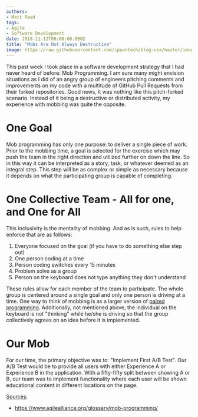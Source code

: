 ```yaml
---
authors:
- Matt Reed
tags:
- Agile
- Software Development
date: 2018-11-12T00:00:00.000Z
title: "Mobs Are Not Always Destructive"
image: https://raw.githubusercontent.com/ippontech/blog-usa/master/images/2018/11/mobbing-goal-rules.png
---
```


This past week I took place in a software development strategy that I had never heard of before:  Mob Programming. I am sure many might envision situations as I did of an angry group of engineers pitching comments and improvements on my code with a multitude of GitHub Pull Requests from their forked repositories. Good news, it was nothing like this pitch-forked scenario. Instead of it being a destructive or distributed activity, my experience with mobbing was quite the opposite.

# One Goal

Mob programming has only one purpose:  to deliver a single piece of work. Prior to the mobbing time, a goal is selected for the exercise which may push the team in the right direction and utilized further on down the line. So in this way it can be interpreted as a story, task, or whatever deemed as an integral step. This step will be as complex or simple as necessary because it depends on what the participating group is capable of completing.

# One Collective Team - All for one, and One for All

This inclusivity is the mentality of mobbing. And as is such, rules to help enforce that are as follows:

1. Everyone focused on the goal (if you have to do something else step out)
1. One person coding at a time
1. Person coding switches every 15 minutes
1. Problem solve as a group
1. Person on the keyboard does not type anything they don't understand

These rules allow for each member of the team to participate. The whole group is centered around a single goal and only one person is driving at a time. One way to think of mobbing is as a larger version of [paired programming](https://www.agilealliance.org/glossary/pairing/). Additionally, not mentioned above, the individual on the keyboard is not "thinking" while he/she is driving so that the group collectively agrees on an idea before it is implemented.

# Our Mob

For our time, the primary objective was to: "Implement First A/B Test". Our A/B Test would be to provide all users with either Experience A or Experience B in the application. With a fifty-fifty split between showing A or B, our team was to implement functionality where each user will be shown educational content in different locations on the page.

<u>Sources</u>:

* https://www.agilealliance.org/glossary/mob-programming/